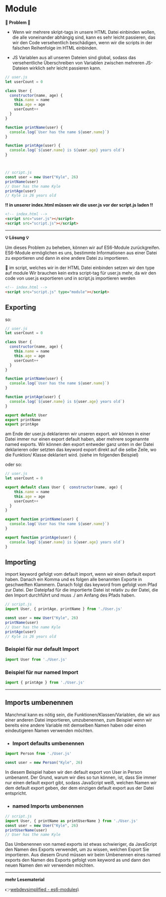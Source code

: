 # Module

**:exploding_head: Problem :exploding_head:**

- Wenn wir mehrere skript-tags in unsere HTML Datei einbinden wollen, die alle voneinander abhängig sind, kann es sehr leicht passieren, das wir den Code versehentlich beschädigen, wenn wir die scripts in der falschen Reihenfolge im HTML einbinden. 


- JS Variablen aus all unseren Dateien sind global, sodass das versehentliche Überschreiben von Variablen zwischen mehreren JS-Dateien wirklich sehr leicht passieren kann. 

```javascript
// user.js
let userCount = 0

class User {
  constructor(name, age) {
    this.name = name
    this.age = age
    userCount++
  }
}

function printName(user) {
  console.log(`User has the name ${user.name}`)
}

function printAge(user) {
  console.log(`${user.name} is ${user.age} years old`)
}



// script.js
const user = new User("Kyle", 26)
printName(user)
// User has the name Kyle
printAge(user)
// Kyle is 26 years old
```

**:bangbang: in unserer index.html müssen wir die user.js vor der script.js laden :bangbang:**

```html
<!-- index.html -->
<script src="user.js"></script>
<script src="script.js"></script>
```
---

**:bulb: Lösung :bulb:**

Um dieses Problem zu beheben, können wir auf ES6-Module zurückgreifen. ES6-Module ermöglichen es uns, bestimmte Informationen aus einer Datei zu exportieren und dann in eine andere Datei zu importieren.

:red_circle: im script, welches wir in der HTML Datei einbinden setzen wir den type auf module
Wir brauchen kein extra script-tag für user.js mehr, da wir den code von user.js exportieren und in script.js importieren werden

```html
<!-- index.html -->
<script src="script.js" type="module"></script>
```


## Exporting

so:

```javascript
// user.js
let userCount = 0

class User {
  constructor(name, age) {
    this.name = name
    this.age = age
    userCount++
  }
}

function printName(user) {
  console.log(`User has the name ${user.name}`)
}

function printAge(user) {
  console.log(`${user.name} is ${user.age} years old`)
}

export default User
export printName
export printAge
```
am Ende der user.js deklarieren wir unseren export. wir können in einer Datei immer nur einen export default haben, aber mehrere sogenannte named exports. Wir können den export entweder ganz unten in der Datei deklarieren oder setzten das keyword export direkt auf die selbe Zeile, wo die Funktion/ Klasse deklariert wird. (siehe im folgenden Beispiel)

oder so:

```javascript
// user.js
let userCount = 0

export default class User {  constructor(name, age) {
    this.name = name
    this.age = age
    userCount++
  }
}

export function printName(user) {
  console.log(`User has the name ${user.name}`)
}

export function printAge(user) {
  console.log(`${user.name} is ${user.age} years old`)
}
```

## Importing

import keyword gefolgt vom default import, wenn wir einen default export haben. Danach ein Komma und es folgen alle benannten Exporte in geschweiften Klammern. Danach folgt das keyword from gefolgt vom Pfad zur Datei. Der Dateipfad für die importierte Datei ist relativ zu der Datei, die den Import durchführt und muss ./ am Anfang des Pfads haben.

```javascript
// script.js
import User, { printAge, printName } from './User.js'

const user = new User("Kyle", 26)
printName(user)
// User has the name Kyle
printAge(user)
// Kyle is 26 years old
```

### Beispiel für nur default Import

```javascript
import User from './User.js'
```
### Beispiel für nur named Import

```javascript
import { printAge } from './User.js'
```
---
## Imports umbenennen

Manchmal kann es nötig sein, die Funktionen/Klassen/Variablen, die wir aus einer anderen Datei importieren, umzubenennen, zum Beispiel wenn wir bereits eine andere Variable mit demselben Namen haben oder einen eindeutigeren Namen verwenden möchten. 

- ### Import defaults umbenennen

```javascript
import Person from './User.js'

const user = new Person("Kyle", 26)
```
In diesem Beispiel haben wir den default export von User in Person umbenannt. Der Grund, warum wir dies so tun können, ist, dass Sie immer nur einen default export gibt, sodass JavaScript weiß, welchen Namen wir dem default export geben, der dem einzigen default export aus der Datei entspricht.

- ### named Imports umbenennen

```javascript
// script.js
import User, { printName as printUserName } from './User.js'
const user = new User("Kyle", 26)
printUserName(user)
// User has the name Kyle
```

Das Umbenennen von named exports ist etwas schwieriger, da JavaScript den Namen des Exports verwendet, um zu wissen, welchen Export Sie importieren. Aus diesem Grund müssen wir beim Umbenennen eines named exports den Namen des Exports gefolgt vom keyword as und dann den neuen Namen den wir verwenden möchten.

---

**mehr Lesematerial**

:point_right:[webdevsimplified - es6-modules](https://blog.webdevsimplified.com/2021-11/es6-modules/)\
